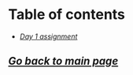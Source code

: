 # Table of contents

- [*Day 1 assignment*](301class-01.md)

## [_Go back to main page_](../README.md)
